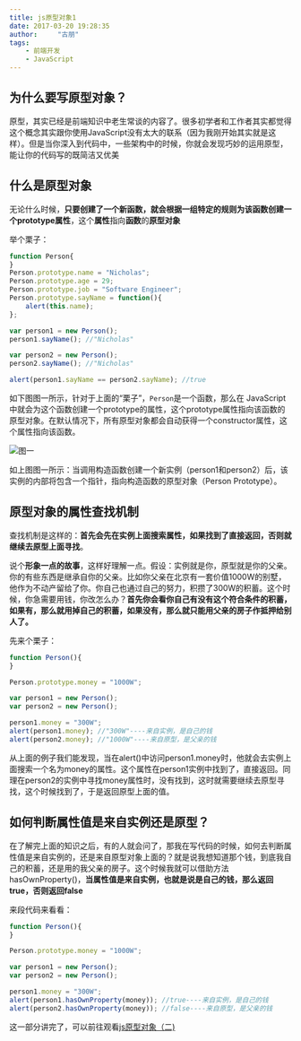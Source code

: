 ```yaml
---
title: js原型对象1
date: 2017-03-20 19:28:35
author:     "古朋"
tags:
    - 前端开发
    - JavaScript
---
```

## 为什么要写原型对象？

原型，其实已经是前端知识中老生常谈的内容了。很多初学者和工作者其实都觉得这个概念其实跟你使用JavaScript没有太大的联系（因为我刚开始其实就是这样）。但是当你深入到代码中，一些架构中的时候，你就会发现巧妙的运用原型，能让你的代码写的既简洁又优美



## 什么是原型对象

无论什么时候，**只要创建了一个新函数，就会根据一组特定的规则为该函数创建一个prototype属性**，这个**属性**指向**函数**的**原型对象**

举个栗子：

```javascript
function Person{
}
Person.prototype.name = "Nicholas";
Person.prototype.age = 29;
Person.prototype.job = "Software Engineer";
Person.prototype.sayName = function(){
	alert(this.name);
};

var person1 = new Person();
person1.sayName(); //"Nicholas"

var person2 = new Person();
person2.sayName(); //"Nicholas"

alert(person1.sayName == person2.sayName); //true
```

如下图图一所示，针对于上面的“栗子”，`Person`是一个函数，那么在 JavaScript中就会为这个函数创建一个prototype的属性，这个prototype属性指向该函数的原型对象。在默认情况下，所有原型对象都会自动获得一个constructor属性，这个属性指向该函数。


![图一](http://upload-images.jianshu.io/upload_images/5099107-8d025db6f9977c21.png?imageMogr2/auto-orient/strip%7CimageView2/2/w/1240)


如上图图一所示：当调用构造函数创建一个新实例（person1和person2）后，该实例的内部将包含一个指针，指向构造函数的原型对象（Person Prototype）。



## 原型对象的属性查找机制

查找机制是这样的：**首先会先在实例上面搜索属性，如果找到了直接返回，否则就继续去原型上面寻找**。

说个**形象一点的故事**，这样好理解一点。假设：实例就是你，原型就是你的父亲。你的有些东西是继承自你的父亲。比如你父亲在北京有一套价值1000W的别墅，他作为不动产留给了你。你自己也通过自己的努力，积攒了300W的积蓄。这个时候，你急需要用钱，你改怎么办？**首先你会看你自己有没有这个符合条件的积蓄，如果有，那么就用掉自己的积蓄，如果没有，那么就只能用父亲的房子作抵押给别人了。**

先来个栗子：

```javascript
function Person(){
}

Person.prototype.money = "1000W";

var person1 = new Person();
var person2 = new Person();

person1.money = "300W";
alert(person1.money); //"300W"----来自实例，是自己的钱
alert(person2.money); //"1000W"----来自原型，是父亲的钱
```

从上面的例子我们能发现，当在alert()中访问person1.money时，他就会去实例上面搜索一个名为money的属性。这个属性在person1实例中找到了，直接返回。同理在person2的实例中寻找money属性时，没有找到，这时就需要继续去原型寻找，这个时候找到了，于是返回原型上面的值。



## 如何判断属性值是来自实例还是原型？

在了解完上面的知识之后，有的人就会问了，那我在写代码的时候，如何去判断属性值是来自实例的，还是来自原型对象上面的？就是说我想知道那个钱，到底我自己的积蓄，还是用的我父亲的房子。这个时候我就可以借助方法hasOwnProperty()，**当属性值是来自实例，也就是说是自己的钱，那么返回true，否则返回false**

来段代码来看看：

```javascript
function Person(){
}

Person.prototype.money = "1000W";

var person1 = new Person();
var person2 = new Person();

person1.money = "300W";
alert(person1.hasOwnProperty(money)); //true----来自实例，是自己的钱
alert(person2.hasOwnProperty(money)); //false----来自原型，是父亲的钱
```
这一部分讲完了，可以前往观看[js原型对象（二)](http://www.jianshu.com/p/a14db8fc6509)

